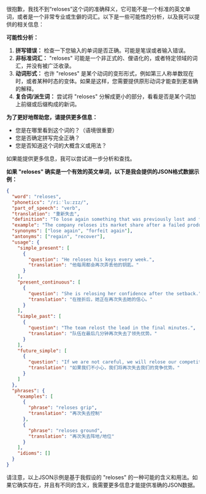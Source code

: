 很抱歉，我找不到“reloses”这个词的准确释义，它可能不是一个标准的英文单词，或者是一个非常专业或生僻的词汇。以下是一些可能性的分析，以及我可以提供的相关信息：

**可能性分析：**

1.  **拼写错误：** 检查一下您输入的单词是否正确。可能是笔误或者输入错误。
2.  **非标准词汇：** "reloses" 可能是一个非正式的、俚语化的，或者特定领域的词汇，并没有被广泛收录。
3.  **动词形式：** 也许 "reloses" 是某个动词的变形形式，例如第三人称单数现在时，或者某种时态的变体。如果是这样，您需要提供原形动词才能查到更准确的解释。
4.  **复合词/派生词：** 尝试将 "reloses" 分解成更小的部分，看看是否是某个词加上前缀或后缀构成的新词。

**为了更好地帮助您，请提供更多信息：**

*   您是在哪里看到这个词的？（语境很重要）
*   您是否确定拼写完全正确？
*   您是否知道这个词的大概含义或用法？

如果能提供更多信息，我可以尝试进一步分析和查找。

**如果 "reloses" 确实是一个有效的英文单词，以下是我会提供的JSON格式数据示例：**

```json
{
  "word": "reloses",
  "phonetics": "/riːˈluːzɪz/",
  "part_of_speech": "verb",
  "translation": "重新失去",
  "definition": "To lose again something that was previously lost and found, or regained.",
  "example": "The company reloses its market share after a failed product launch.",
  "synonyms": ["lose again", "forfeit again"],
  "antonyms": ["regain", "recover"],
  "usage": {
    "simple_present": [
      {
        "question": "He reloses his keys every week.",
        "translation": "他每周都会再次弄丢他的钥匙。"
      }
    ],
    "present_continuous": [
      {
        "question": "She is relosing her confidence after the setback.",
        "translation": "在挫折后，她正在再次失去她的信心。"
      }
    ],
    "simple_past": [
      {
        "question": "The team relost the lead in the final minutes.",
        "translation": "队伍在最后几分钟再次失去了领先优势。"
      }
    ],
    "future_simple": [
      {
        "question": "If we are not careful, we will relose our competitive edge.",
        "translation": "如果我们不小心，我们将再次失去我们的竞争优势。"
      }
    ]
  },
  "phrases": {
    "examples": [
      {
        "phrase": "reloses grip",
        "translation": "再次失去控制"
      },
      {
        "phrase": "reloses ground",
        "translation": "再次失去阵地/地位"
      }
    ],
    "idioms": []
  }
}
```

请注意，以上JSON示例是基于我假设的 "reloses" 的一种可能的含义和用法。如果它确实存在，并且有不同的含义，我需要更多信息才能提供准确的JSON数据。
 